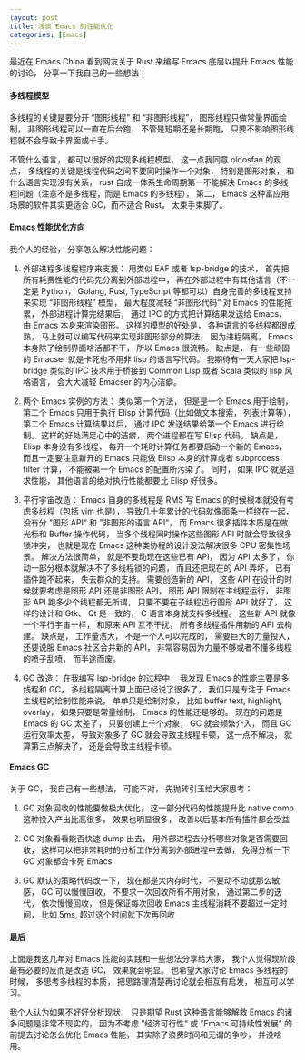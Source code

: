 ```yaml
---
layout: post
title: 浅谈 Emacs 的性能优化
categories: [Emacs]
---
```


最近在 Emacs China 看到网友关于 Rust 来编写 Emacs 底层以提升 Emacs 性能的讨论， 分享一下我自己的一些想法：

#### 多线程模型

多线程的关键是要分开 “图形线程” 和 “非图形线程”， 图形线程只做常量界面绘制， 非图形线程可以一直在后台跑， 不管是短期还是长期跑， 只要不影响图形线程就不会导致卡界面或卡手。

不管什么语言， 都可以很好的实现多线程模型， 这一点我同意 oldosfan 的观点， 多线程的关键是线程代码之间不要同时操作一个对象， 特别是图形对象， 和什么语言实现没有关系， rust 自成一体系生命周期第一不能解决 Emacs 的多线程问题（注意不是多线程，而是 Emacs 的多线程）， 第二， Emacs 这种富应用场景的软件其实更适合 GC，而不适合 Rust， 太束手束脚了。

#### Emacs 性能优化方向
我个人的经验， 分享怎么解决性能问题：

1. 外部进程多线程程序来支援： 用类似 EAF 或者 lsp-bridge 的技术， 首先把所有耗费性能的代码先分离到外部进程中， 再在外部进程中有其他语言（不一定是 Python， Golang, Rust, TypeScript 等都可以）自身完善的多线程支持来实现 “非图形线程” 模型， 最大程度减轻 “非图形代码” 对 Emacs 的性能拖累， 外部进程计算完结果后， 通过 IPC 的方式把计算结果发送给 Emacs， 由 Emacs 本身来渲染图形。 这样的模型的好处是， 各种语言的多线程都很成熟， 马上就可以编写代码来实现非图形部分的算法， 因为进程隔离， Emacs 本身除了绘制界面啥活都不干， 所以 Emacs 很流畅。 缺点是， 有一些顽固的 Emacser 就是卡死也不用非 lisp 的语言写代码。 我期待有一天大家把 lsp-bridge 类似的 IPC 技术用于桥接到 Common Lisp 或者 Scala 类似的 lisp 风格语言， 会大大减轻 Emacser 的内心洁癖。 

2. 两个 Emacs 实例的方法： 类似第一个方法， 但是是一个 Emacs 用于绘制，第二个 Emacs 只用于执行 Elisp 计算代码（比如做文本搜索， 列表计算等）， 第二个 Emacs 计算结果以后， 通过 IPC 发送结果给第一个 Emacs 进行绘制。 这样的好处满足心中的洁癖， 两个进程都在写 Elisp 代码。 缺点是， Elisp 本身没有多线程， 每开一个耗时计算任务都要启动一个新的 Emacs， 而且一定要注意新开的 Emacs 只能做 Elisp 本身的计算或者 subprocess filter 计算， 不能被第一个 Emacs 的配置所污染了。 同时， 如果 IPC 就是追求性能， 其他语言的绝对执行性能都要比 Elisp 好很多。

3. 平行宇宙改造： Emacs 自身的多线程是 RMS 写 Emacs 的时候根本就没有考虑多线程（包括 vim 也是）， 导致几十年累计的代码就像面条一样绕在一起， 没有分 ”图形 API“ 和 ”非图形的语言 API“， 而 Emacs 很多插件本质是在做光标和 Buffer 操作代码， 当多个线程同时操作这些图形 API 时就会导致很多锁冲突， 也就是现在 Emacs 这种类协程的设计没法解决很多 CPU 密集性场景。 解决方法很简单， 就是不要动现在这些已有 API， 因为 API 太多了， 你动一部分根本就解决不了多线程锁的问题， 而且还把现在的 API 弄坏， 已有插件跑不起来， 失去群众的支持。 需要创造新的 API， 这些 API 在设计的时候就要考虑是图形 API 还是非图形 API， 图形 API 限制在主线程运行， 非图形 API 跑多少个线程都无所谓， 只要不要在子线程运行图形 API 就好了， 这样的设计和 Gtk、 Qt 是一致的， C 语言本身就支持多线程。 这些新 API 就像一个平行宇宙一样， 和原来 API 互不干扰， 所有多线程插件用新的 API 去构建。 缺点是， 工作量浩大， 不是一个人可以完成的， 需要巨大的力量投入， 还要说服 Emacs 社区合并新的 API， 非常容易因为力量不够或者不懂多线程的喷子乱喷， 而半途而废。

4. GC 改造： 在我编写 lsp-bridge 的过程中， 我发现 Emacs 的性能主要是多线程和 GC， 多线程隔离计算上面已经说了很多了， 我们只是专注于 Emacs 主线程的绘制性能来说， 单单只是绘制对象， 比如 buffer text, highlight, overlay， 如果只要是常量绘制， Emacs 的性能还是够的。 现在的问题是 Emacs 的 GC 太差了， 只要创建上千个对象， GC 就会频繁介入， 而且 GC 运行效率太差， 导致对象多了 GC 就会导致主线程卡顿， 这一点不解决， 就算第三点解决了， 还是会导致主线程卡顿。

#### Emacs GC
关于 GC， 我自己有一些想法， 可能不对， 先抛砖引玉给大家思考：

1. GC 对象回收的性能要做极大优化， 这一部分代码的性能提升比 native comp 这种投入产出比高很多， 效果也明显很多， 改善以后基本所有插件都会受益

2. GC 对象看看能否快速 dump 出去， 用外部进程去分析哪些对象是否需要回收， 这样可以把非常耗时的分析工作分离到外部进程中去做， 免得分析一下 GC 对象都会卡死 Emacs

3. GC 默认的策略代码改一下， 现在都是大内存时代， 不要动不动就那么敏感， GC 可以慢慢回收， 不要求一次回收所有不用对象， 通过第二步的迭代， 依次慢慢回收， 但是保证每次回收 Emacs 主线程消耗不要超过一定时间， 比如 5ms, 超过这个时间就下次再回收

#### 最后
上面是我这几年对 Emacs 性能的实践和一些想法分享给大家， 我个人觉得现阶段最有必要的反而是改造 GC， 效果就会明显。 也希望大家讨论 Emacs 多线程的时候， 多思考多线程的本质， 把思路理清楚再讨论就会相互有启发， 相互可以学习。

我个人认为如果不好好分析现状， 只是期望 Rust 这种语言能够解救 Emacs 的诸多问题是非常不现实的， 因为不考虑 ”经济可行性“ 或 ”Emacs 可持续性发展” 的前提去讨论怎么优化 Emacs 性能， 其实除了浪费时间和无谓的争吵， 并没啥用。
